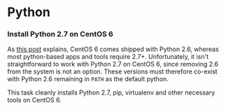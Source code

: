 # Python

### Install Python 2.7 on CentOS 6
As [this post](https://www.digitalocean.com/community/tutorials/how-to-set-up-python-2-7-6-and-3-3-3-on-centos-6-4) explains, CentOS 6 comes shipped with Python 2.6, whereas most python-based apps and tools require 2.7+. Unfortunately, it isn't straightforward to work with Python 2.7 on CentOS 6, since removing 2.6 from the system is not an option. These versions must therefore co-exist with Python 2.6 remaining in `PATH` as the default python.

This task cleanly installs Python 2.7, pip, virtualenv and other necessary tools on CentOS 6.